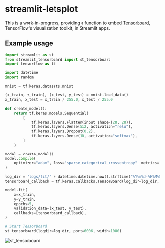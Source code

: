 # streamlit-letsplot

This is a work-in-progress, providing a function to embed [Tensorboard](https://www.tensorflow.org/tensorboard), TensorFlow's visualization toolkit, in Streamlit apps.

## Example usage

```python
import streamlit as st
from streamlit_tensorboard import st_tensorboard
import tensorflow as tf

import datetime
import random

mnist = tf.keras.datasets.mnist

(x_train, y_train), (x_test, y_test) = mnist.load_data()
x_train, x_test = x_train / 255.0, x_test / 255.0

def create_model():
    return tf.keras.models.Sequential(
        [
            tf.keras.layers.Flatten(input_shape=(28, 28)),
            tf.keras.layers.Dense(512, activation="relu"),
            tf.keras.layers.Dropout(0.2),
            tf.keras.layers.Dense(10, activation="softmax"),
        ]
    )

model = create_model()
model.compile(
    optimizer="adam", loss="sparse_categorical_crossentropy", metrics=["accuracy"]
)

log_dir = "logs/fit/" + datetime.datetime.now().strftime("%Y%m%d-%H%M%S")
tensorboard_callback = tf.keras.callbacks.TensorBoard(log_dir=log_dir, histogram_freq=1)

model.fit(
    x=x_train,
    y=y_train,
    epochs=5,
    validation_data=(x_test, y_test),
    callbacks=[tensorboard_callback],
)

# Start TensorBoard
st_tensorboard(logdir=log_dir, port=6006, width=1080)
```

![st_tensorboard](https://github.com/snehankekre/streamlit-tensorboard/blob/master/_static/st-tensorboard-example.png)